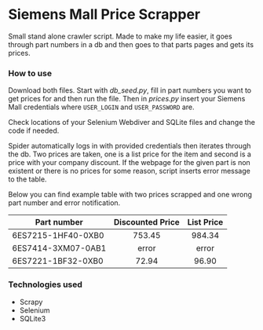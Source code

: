 # Siemens Mall Price Scrapper

Small stand alone crawler script. Made to make my life easier, it goes through part numbers in a db and then goes to that parts pages and gets its prices.  

### How to use

Download both files. Start with *db_seed.py*, fill in part numbers you want to get prices for and then run the file. Then in *prices.py* insert your Siemens Mall credentials where `USER_LOGIN` and `USER_PASSWORD` are.

Check locations of your Selenium Webdiver and SQLite files and change the code if needed.

Spider automatically logs in with provided credentials then iterates through the db. Two prices are taken, one is a list price for the item and second is a price with your company discount. If the webpage for the given part is non existent or there is no prices for some reason, script inserts error message to the table.

Below you can find example table with two prices scrapped and one wrong part number and error notification.

| Part number        | Discounted Price | List Price  |
| ------------------ | :--------------: | :---------: |
| 6ES7215-1HF40-0XB0 | 753.45           |  984.34     |
| 6ES7414-3XM07-0AB1 | error            |  error      |
| 6ES7221-1BF32-0XB0 | 72.94            |  96.90      |

### Technologies used
* Scrapy
* Selenium
* SQLite3

